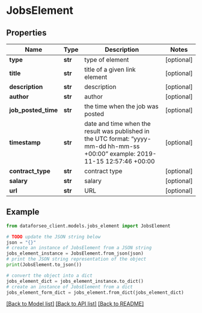 # JobsElement


## Properties

Name | Type | Description | Notes
------------ | ------------- | ------------- | -------------
**type** | **str** | type of element | [optional] 
**title** | **str** | title of a given link element | [optional] 
**description** | **str** | description | [optional] 
**author** | **str** | author | [optional] 
**job_posted_time** | **str** | the time when the job was posted | [optional] 
**timestamp** | **str** | date and time when the result was published in the UTC format: “yyyy-mm-dd hh-mm-ss +00:00” example: 2019-11-15 12:57:46 +00:00 | [optional] 
**contract_type** | **str** | contract type | [optional] 
**salary** | **str** | salary | [optional] 
**url** | **str** | URL | [optional] 

## Example

```python
from dataforseo_client.models.jobs_element import JobsElement

# TODO update the JSON string below
json = "{}"
# create an instance of JobsElement from a JSON string
jobs_element_instance = JobsElement.from_json(json)
# print the JSON string representation of the object
print(JobsElement.to_json())

# convert the object into a dict
jobs_element_dict = jobs_element_instance.to_dict()
# create an instance of JobsElement from a dict
jobs_element_form_dict = jobs_element.from_dict(jobs_element_dict)
```
[[Back to Model list]](../README.md#documentation-for-models) [[Back to API list]](../README.md#documentation-for-api-endpoints) [[Back to README]](../README.md)



